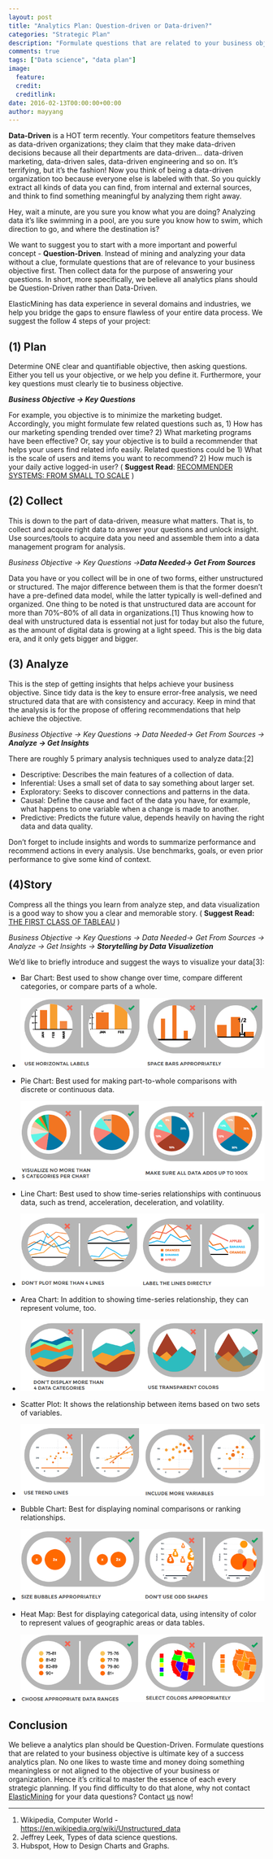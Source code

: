 ```yaml
---
layout: post
title: "Analytics Plan: Question-driven or Data-driven?"
categories: "Strategic Plan"
description: "Formulate questions that are related to your business objective is ultimate key of a success analytics plan. No one likes to waste time and money doing something meaningless or not aligned to the objective of your business or organization. "
comments: true
tags: ["Data science", "data plan"]
image:
  feature:
  credit: 
  creditlink: 
date: 2016-02-13T00:00:00+00:00
author: mayyang
---
```


**Data-Driven** is a HOT term recently. Your competitors feature themselves as data-driven organizations; they claim that they make data-driven decisions because all their departments are data-driven... data-driven marketing, data-driven sales, data-driven engineering and so on. It’s terrifying, but it’s the fashion! Now you think of being a data-driven organization too because everyone else is labeled with that. So you quickly extract all kinds of data you can find, from internal and external sources, and think to find something meaningful by analyzing them right away. 

Hey, wait a minute, are you sure you know what you are doing? Analyzing data it’s like swimming in a pool,  are you sure you know how to swim, which direction to go, and where the destination is?

We want to suggest you to start with a more important and powerful concept - **Question-Driven**. Instead of mining and analyzing your data without a clue, formulate questions that are of relevance to your business objective first. Then collect data for the purpose of answering your questions. In short, more specifically, we believe all analytics plans should be Question-Driven rather than Data-Driven.

ElasticMining has data experience in several domains and industries, we help you bridge the gaps to ensure flawless of your entire data process. We suggest the follow 4 steps of your project:


## (1) Plan

Determine ONE clear and quantifiable objective, then asking questions. Either you tell us your objective, or we help you define it. Furthermore, your key questions must clearly tie to business objective. 

***Business Objective → Key Questions***

For example, you objective is to minimize the marketing budget. Accordingly, you might formulate few related questions such as, 1) How has our marketing spending trended over time? 2) What marketing programs have been effective? Or, say your objective is to build a recommender that helps your users find related info easily. Related questions could be 1) What is the scale of users and items you want to recommend? 2) How much is your daily active logged-in user? ( **Suggest Read**: [RECOMMENDER SYSTEMS: FROM SMALL TO SCALE](http://www.elasticmining.com/post/2016-02-08/recommender-systems-from-small-to-scale.html) )


## (2) Collect

This is down to the part of data-driven, measure what matters. That is, to collect and acquire right data to answer your questions and unlock insight. Use sources/tools to acquire data you need and assemble them into a data management program for analysis. 

*Business Objective → Key Questions →**Data Needed→ Get From Sources***

Data you have or you collect will be in one of two forms, either unstructured or structured. The major difference between them is that the former doesn’t have a pre-defined data model, while the latter typically is well-defined and organized. One thing to be noted is that unstructured data are account for more than 70%–80% of all data in organizations.[1] Thus knowing how to deal with unstructured data is essential not just for today but also the future, as the amount of digital data is growing at a light speed. This is the big data era, and it only gets bigger and bigger.


## (3) Analyze

This is the step of getting insights that helps achieve your business objective. Since tidy data is the key to ensure error-free analysis, we need structured data that are with consistency and accuracy. Keep in mind that the analysis is for the propose of offering recommendations that help achieve the objective.

*Business Objective → Key Questions →  Data Needed→ Get From Sources → **Analyze → Get Insights***

There are roughly 5 primary analysis techniques used to analyze data:[2]

* Descriptive: Describes the main features of a collection of data.
* Inferential: Uses a small set of data to say something about larger set. 
* Exploratory: Seeks to discover connections and patterns in the data.
* Causal: Define the cause and fact of the data you have, for example, what happens to one variable when a change is made to another.
* Predictive: Predicts the future value, depends heavily on having the right data and data quality.


Don’t forget to include insights and words to summarize performance and recommend actions in every analysis. Use benchmarks, goals, or even prior performance to give some kind of context. 


## (4)Story

Compress all the things you learn from analyze step, and data visualization is a good way to show you a clear and memorable story. ( **Suggest Read:** [THE FIRST CLASS OF TABLEAU](http://www.elasticmining.com/post/2016-01-18/the-fisrt-class-of-tableau-part-1.html) )

*Business Objective → Key Questions → Data Needed→ Get From Sources → Analyze → Get Insights → **Storytelling by Data Visualizetion***

We’d like to briefly introduce and suggest the ways to visualize your data[3]:

* Bar Chart: Best used to show change over time, compare different categories, or compare parts of a whole.
* ![Bar Chart](/img/blog/May/BarChart.png)



* Pie Chart: Best used for making part-to-whole comparisons with discrete or continuous data. 
* ![Pie Chart](/img/blog/May/PieChart.png)



* Line Chart: Best used to show time-series relationships with continuous data, such as trend, acceleration, deceleration, and volatility.
* ![Line Chart](/img/blog/May/LineChart.png)



* Area Chart: In addition to showing time-series relationship, they can represent volume, too.
* ![Area Chart](/img/blog/May/AreaChart.png)



* Scatter Plot: It shows the relationship between items based on two sets of variables. 
* ![Bar Plot](/img/blog/May/ScatterPlot.png)



* Bubble Chart: Best for displaying nominal comparisons or ranking relationships.
* ![Bubble Chart](/img/blog/May/BubbleChart.png)



* Heat Map: Best for displaying categorical data, using intensity of color to represent values of geographic areas or data tables.
* ![Heat Map](/img/blog/May/Heatmap.png)




## Conclusion

We believe a analytics plan should be Question-Driven. Formulate questions that are related to your business objective is ultimate key of a success analytics plan. No one likes to waste time and money doing something meaningless or not aligned to the objective of your business or organization. Hence it’s critical to master the essence of each every strategic planning. If you find difficulty to do that alone, why not contact [ElasticMining](http://www.elasticmining.com/) for your data questions? Contact [us](http://www.elasticmining.com/) now!

---

1. Wikipedia, Computer World - https://en.wikipedia.org/wiki/Unstructured_data
2. Jeffrey Leek, Types of data science questions.
3. Hubspot, How to Design Charts and Graphs.




